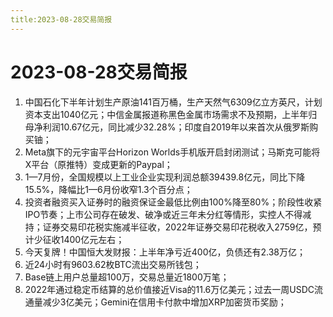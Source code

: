 ```yaml
---
title:2023-08-28交易简报
---
```

# 2023-08-28交易简报
1. 中国石化下半年计划生产原油141百万桶，生产天然气6309亿立方英尺，计划资本支出1040亿元；中信金属报道称黑色金属市场需求不及预期，上半年归母净利润10.67亿元，同比减少32.28%；印度自2019年以来首次从俄罗斯购买铀；
2. Meta旗下的元宇宙平台Horizon Worlds手机版开启封闭测试；马斯克可能将X平台（原推特）变成更新的Paypal；
3. 1—7月份，全国规模以上工业企业实现利润总额39439.8亿元，同比下降15.5%，降幅比1—6月份收窄1.3个百分点；
4. 投资者融资买入证券时的融资保证金最低比例由100%降至80%；阶段性收紧IPO节奏；上市公司存在破发、破净或近三年未分红等情形，实控人不得减持；证券交易印花税实施减半征收，2022年证券交易印花税收入2759亿，预计少征收1400亿元左右；
5. 今天复牌！中国恒大发财报：上半年净亏近400亿，负债还有2.38万亿；
6. 近24小时有9603.62枚BTC流出交易所钱包；
7. Base链上用户总量超100万，交易总量近1800万笔；
8. 2022年通过稳定币结算的总价值接近Visa的11.6万亿美元；过去一周USDC流通量减少3亿美元；Gemini在信用卡付款中增加XRP加密货币奖励；